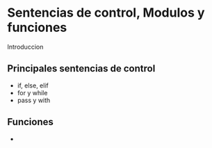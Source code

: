 # Sentencias de control, Modulos y funciones
Introduccion
## Principales sentencias de control
- if, else, elif
- for y while
- pass y with

## Funciones
-
